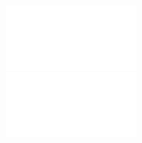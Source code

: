 ![](Notatki/Semestr%204/Podstawy%20techniki%20mikroprocesorowej%201/Labolatoria/Labolatorium%201/8051instrset.pdf)
![](Notatki/Semestr%204/Podstawy%20techniki%20mikroprocesorowej%201/Labolatoria/Labolatorium%201/ZD537-polski.pdf)